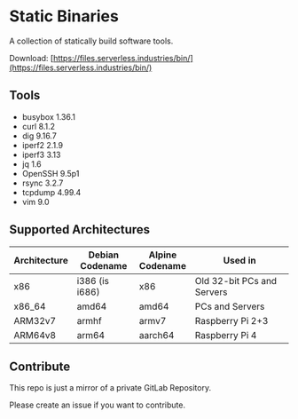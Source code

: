 # Static Binaries

A collection of statically build software tools.

Download: [https://files.serverless.industries/bin/](https://files.serverless.industries/bin/)

## Tools

- busybox 1.36.1
- curl 8.1.2
- dig 9.16.7
- iperf2 2.1.9
- iperf3 3.13
- jq 1.6
- OpenSSH 9.5p1
- rsync 3.2.7
- tcpdump 4.99.4
- vim 9.0

## Supported Architectures

| Architecture | Debian<br>Codename | Alpine<br>Codename | Used in                    |
|--------------|--------------------|--------------------|----------------------------|
| x86          | i386 (is i686)     | x86                | Old 32-bit PCs and Servers |
| x86_64       | amd64              | amd64              | PCs and Servers            |
| ARM32v7      | armhf              | armv7              | Raspberry Pi 2+3           |
| ARM64v8      | arm64              | aarch64            | Raspberry Pi 4             |

## Contribute

This repo is just a mirror of a private GitLab Repository.

Please create an issue if you want to contribute.
